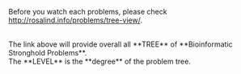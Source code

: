Before you watch each problems, please check http://rosalind.info/problems/tree-view/.

<br/>
The link above will provide overall all **TREE** of **Bioinformatic Stronghold Problems**.  
<br/>
The **LEVEL** is the **degree** of the problem tree.
